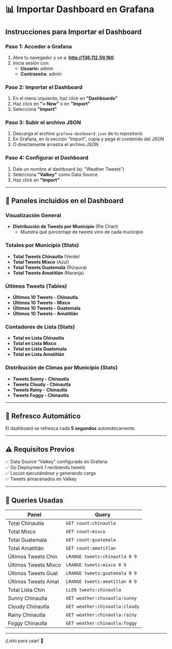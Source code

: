 # 📊 Importar Dashboard en Grafana

## Instrucciones para Importar el Dashboard

### Paso 1: Acceder a Grafana
1. Abre tu navegador y ve a: **http://136.112.59.160**
2. Inicia sesión con:
   - **Usuario:** admin
   - **Contraseña:** admin

### Paso 2: Importar el Dashboard
1. En el menú izquierdo, haz click en **"Dashboards"**
2. Haz click en **"+ New"** o en **"Import"**
3. Selecciona **"Import"**

### Paso 3: Subir el archivo JSON
1. Descarga el archivo `grafana-dashboard.json` de tu repositorio
2. En Grafana, en la sección "Import", copia y pega el contenido del JSON
3. O directamente arrastra el archivo JSON

### Paso 4: Configurar el Dashboard
1. Dale un nombre al dashboard (ej: "Weather Tweets")
2. Selecciona **"Valkey"** como Data Source
3. Haz click en **"Import"**

---

## 📌 Paneles incluidos en el Dashboard

### Visualización General
- **Distribución de Tweets por Municipio** (Pie Chart)
  - Muestra qué porcentaje de tweets vino de cada municipio

### Totales por Municipio (Stats)
- **Total Tweets Chinautla** (Verde)
- **Total Tweets Mixco** (Azul)
- **Total Tweets Guatemala** (Púrpura)
- **Total Tweets Amatitlán** (Naranja)

### Últimos Tweets (Tables)
- **Últimos 10 Tweets - Chinautla**
- **Últimos 10 Tweets - Mixco**
- **Últimos 10 Tweets - Guatemala**
- **Últimos 10 Tweets - Amatitlán**

### Contadores de Lista (Stats)
- **Total en Lista Chinautla**
- **Total en Lista Mixco**
- **Total en Lista Guatemala**
- **Total en Lista Amatitlán**

### Distribución de Climas por Municipio (Stats)
- **Tweets Sunny - Chinautla**
- **Tweets Cloudy - Chinautla**
- **Tweets Rainy - Chinautla**
- **Tweets Foggy - Chinautla**

---

## 🔄 Refresco Automático
El dashboard se refresca cada **5 segundos** automáticamente.

---

## ⚠️ Requisitos Previos
✅ Data Source "Valkey" configurado en Grafana  
✅ Go Deployment 1 recibiendo tweets  
✅ Locust ejecutándose y generando carga  
✅ Tweets almacenados en Valkey

---

## 📝 Queries Usadas

| Panel | Query |
|-------|-------|
| Total Chinautla | `GET count:chinautla` |
| Total Mixco | `GET count:mixco` |
| Total Guatemala | `GET count:guatemala` |
| Total Amatitlán | `GET count:amatitlan` |
| Últimos Tweets Chin | `LRANGE tweets:chinautla 0 9` |
| Últimos Tweets Mixco | `LRANGE tweets:mixco 0 9` |
| Últimos Tweets Guat | `LRANGE tweets:guatemala 0 9` |
| Últimos Tweets Amat | `LRANGE tweets:amatitlan 0 9` |
| Total Lista Chin | `LLEN tweets:chinautla` |
| Sunny Chinautla | `GET weather:chinautla:sunny` |
| Cloudy Chinautla | `GET weather:chinautla:cloudy` |
| Rainy Chinautla | `GET weather:chinautla:rainy` |
| Foggy Chinautla | `GET weather:chinautla:foggy` |

---

¡Listo para usar! 🚀
